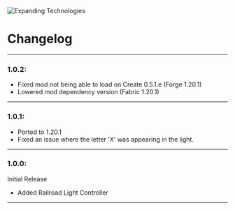 ![Expanding Technologies](https://teamdiopside.nl/assets/expandingtechnologies/minecraft_title.png)
# Changelog

---

### 1.0.2:
- Fixed mod not being able to load on Create 0.5.1.e (Forge 1.20.1)
- Lowered mod dependency version (Fabric 1.20.1)

---

### 1.0.1:
- Ported to 1.20.1
- Fixed an issue where the letter 'X' was appearing in the light.

---

### 1.0.0:
Initial Release
- Added Railroad Light Controller

---